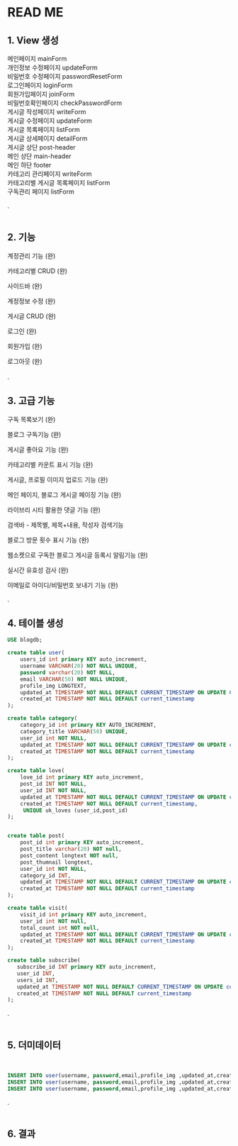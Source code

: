 # READ ME

## 1. View 생성</span>
메인페이지 mainForm </br>
개인정보 수정페이지 updateForm </br>
비밀번호 수정페이지 passwordResetForm </br>
로그인페이지 loginForm </br>
회원가입페이지 joinForm </br>
비밀번호확인페이지 checkPasswordForm </br>
게시글 작성페이지 writeForm </br>
게시글 수정페이지 updateForm </br>
게시글 목록페이지 listForm </br>
게시글 상세페이지 detailForm </br>
게시글 상단 post-header </br>
메인 상단 main-header </br>
메인 하단 footer </br>
카테고리 관리페이지 writeForm </br>
카테고리별 게시글 목록페이지 listForm </br>
구독관리 페이지 listForm 

.
</br>
</br>
## 2. 기능

계정관리 기능 (완)

카테고리별 CRUD (완)

사이드바 (완)

계정정보 수정 (완)

게시글 CRUD (완)

로그인 (완)

회원가입 (완)

로그아웃 (완)
</br>
</br>
.
## 3. 고급 기능

구독 목록보기 (완)

블로그 구독기능 (완)

게시글 좋아요 기능 (완)

카테고리별 카운트 표시 기능 (완)

게시글, 프로필 이미지 업로드 기능 (완)

메인 페이지, 블로그 게시글 페이징 기능 (완)

라이브리 시티 활용한 댓글 기능 (완)

검색바 - 제목별, 제목+내용, 작성자 검색기능

블로그 방문 횟수 표시 기능 (완)

웹소켓으로 구독한 블로그 게시글 등록시 알림기능 (완)

실시간 유효성 검사 (완)

이메일로 아이디/비밀번호 보내기 기능 (완)


.
## 4. 테이블 생성

```sql
USE blogdb;

create table user(
    users_id int primary KEY auto_increment,
    username VARCHAR(20) NOT NULL UNIQUE,
    password varchar(20) NOT NULL,
    email VARCHAR(50) NOT NULL UNIQUE,
    profile_img LONGTEXT,
    updated_at TIMESTAMP NOT NULL DEFAULT CURRENT_TIMESTAMP ON UPDATE CURRENT_TIMESTAMP,
    created_at TIMESTAMP NOT NULL DEFAULT current_timestamp
);

create table category(
    category_id int primary KEY AUTO_INCREMENT,
    category_title VARCHAR(50) UNIQUE,
    user_id int NOT NULL,
    updated_at TIMESTAMP NOT NULL DEFAULT CURRENT_TIMESTAMP ON UPDATE current_timestamp,
    created_at TIMESTAMP NOT NULL DEFAULT current_timestamp
);

create table love(
    love_id int primary KEY auto_increment,
    post_id INT NOT NULL,
    user_id INT NOT NULL,
    updated_at TIMESTAMP NOT NULL DEFAULT CURRENT_TIMESTAMP ON UPDATE current_timestamp,
    created_at TIMESTAMP NOT NULL DEFAULT current_timestamp,
     UNIQUE uk_loves (user_id,post_id)
);


create table post(
    post_id int primary KEY auto_increment,
    post_title varchar(20) NOT null,
    post_content longtext NOT null,
    post_thumnail longtext,
    user_id int NOT NULL,
    category_id INT,
    updated_at TIMESTAMP NOT NULL DEFAULT CURRENT_TIMESTAMP ON UPDATE current_timestamp,
    created_at TIMESTAMP NOT NULL DEFAULT current_timestamp
);

create table visit(
    visit_id int primary KEY auto_increment,
    user_id int NOT null,
    total_count int NOT null,
    updated_at TIMESTAMP NOT NULL DEFAULT CURRENT_TIMESTAMP ON UPDATE current_timestamp,
    created_at TIMESTAMP NOT NULL DEFAULT current_timestamp
);

create table subscribe(
   subscribe_id INT primary KEY auto_increment,
   user_id INT,
   users_id INT,
   updated_at TIMESTAMP NOT NULL DEFAULT CURRENT_TIMESTAMP ON UPDATE current_timestamp,
   created_at TIMESTAMP NOT NULL DEFAULT current_timestamp
);
```
.
</br>
</br>
## 5. 더미데이터
</br>

```sql
INSERT INTO user(username, password,email,profile_img ,updated_at,created_at) VALUES('ssar','1234','ssar@nate.com','testimg1',NOW(), NOW());
INSERT INTO user(username, password,email,profile_img ,updated_at,created_at) VALUES('cos','1234','cos@nate.com','testimg2',NOW(), NOW());
INSERT INTO user(username, password,email,profile_img ,updated_at,created_at) VALUES('tan','1234','tan@nate.com','testimg3',NOW(), NOW());
```
.
</br>
</br>
## 6. 결과
